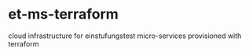 # et-ms-terraform
cloud infrastructure for einstufungstest micro-services provisioned with terraform
